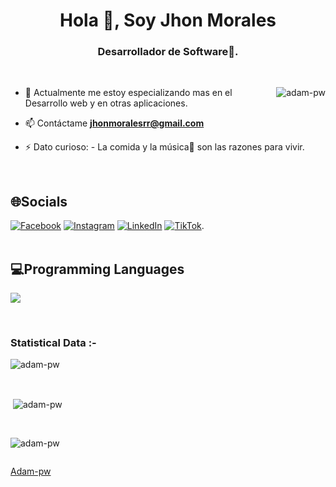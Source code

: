 <h1 align="center">Hola 👋, Soy Jhon Morales</h1>
<h3 align="center">Desarrollador de Software🌟.</h3>

<br>

<p><img align="right" src="https://github.com/Adam-pw/Adam-pw/blob/main/animation_500_kxa883sd.gif" alt="adam-pw" /></p>


- 🌱 Actualmente me estoy especializando mas en el Desarrollo web y en otras aplicaciones.

- 📫 Contáctame **jhonmoralesrr@gmail.com**

- ⚡ Dato curioso: - La comida y la música🎵 son las razones para vivir.

<br>

## 🌐Socials
[![Facebook](https://img.shields.io/badge/Facebook-%231877F2.svg?logo=Facebook&logoColor=white)](https://www.facebook.com/profile.php?id=100088029764004) [![Instagram](https://img.shields.io/badge/Instagram-%23E4405F.svg?logo=Instagram&logoColor=white)](https://www.instagram.com/roberthjhn/) [![LinkedIn](https://img.shields.io/badge/LinkedIn-%230077B5.svg?logo=linkedin&logoColor=white)](https://www.linkedin.com/in/jhon-morales-3a18a9327/) [![TikTok](https://img.shields.io/badge/TikTok-%23000000.svg?logo=TikTok&logoColor=white)](https://www.tiktok.com/@jjcrft?_t=ZM-8ubrtaN0cY2&_r=1).
<br>
<br>
## 💻Programming Languages
<p>
  <img src="https://img.shields.io/badge/JavaScript-F7DF1E?style=for-the-badge&logo=javascript&logoColor=black">
</p>

<br>

<h3>Statistical Data :-</h3>
<p><img align="center"
    src="https://github-readme-stats.vercel.app/api/top-langs?username=adam-pw&show_icons=true&locale=en&bg_color=0d1117&text_color=ffffff&layout=compact"
    alt="adam-pw" 
    bg_color=#808080/></p>

<br>

<p>&nbsp;<img align="center" src="https://github-readme-stats.vercel.app/api?username=adam-pw&show_icons=true&locale=en&bg_color=0d1117&text_color=ffffff&repo=convoychat"
    alt="adam-pw" /></p>

<br>

<p><img align="center" src="https://github-readme-streak-stats.herokuapp.com/?user=Adam-pw&theme=dark&background=0d1117&date_format=M%20j%5B%2C%20Y%5D" alt="adam-pw" /></p>
      
<p align="left"> <a href="https://twitter.com/" target="blank"><img
      src="https://img.shields.io/twitter/follow/?logo=twitter&style=for-the-badge" alt="" /></a> </p>

[Adam-pw](https://github.com/Adam-pw)
